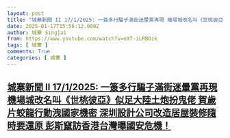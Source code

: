 ```yaml
---
layout: post
title: "城寨新聞 II 17/1/2025: 一簽多行騙子滿街迷暈黨再現 機場城改名叫《世桃彼亞》似足大陸土炮扮鬼佬 賀歲片蛟龍行動洩國家機密 深圳設計公司改造居屋裝修隨時要還原 彭斯竄訪香港台灣曝國安危機！"
date: 2025-01-17T15:56:12.000Z
author: 城寨 Singjai
from: https://www.youtube.com/watch?v=eXT-iLRBOzk
tags: [ 城寨 ]
comments: True
categories: [ 城寨 ]
---
```

<!--1737129372000-->
[城寨新聞 II 17/1/2025: 一簽多行騙子滿街迷暈黨再現 機場城改名叫《世桃彼亞》似足大陸土炮扮鬼佬 賀歲片蛟龍行動洩國家機密 深圳設計公司改造居屋裝修隨時要還原 彭斯竄訪香港台灣曝國安危機！](https://www.youtube.com/watch?v=eXT-iLRBOzk)
------

<div>

</div>
